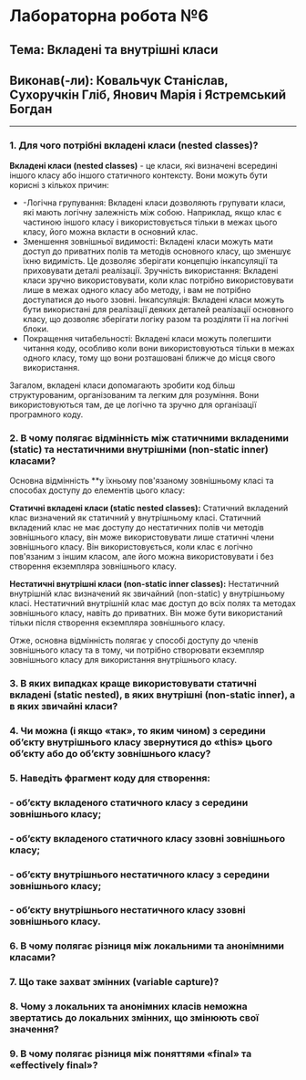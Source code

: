 # Лабораторна робота №6
## Тема: Вкладені та внутрішні класи
## Виконав(-ли): Ковальчук Станіслав, Сухоручкін Гліб, Янович Марія і Ястремський Богдан
---
### 1. Для чого потрібні вкладені класи (nested classes)?
**Вкладені класи (nested classes)** - це класи, які визначені всередині іншого класу або іншого статичного контексту. Вони можуть бути корисні з кількох причин:

- -Логічна групування: Вкладені класи дозволяють групувати класи, які мають логічну залежність між собою. Наприклад, якщо клас є частиною іншого класу і використовується тільки в межах цього класу, його можна вкласти в основний клас.
- Зменшення зовнішньої видимості: Вкладені класи можуть мати доступ до приватних полів та методів основного класу, що зменшує їхню видимість. Це дозволяє зберігати концепцію інкапсуляції та приховувати деталі реалізації.
 Зручність використання: Вкладені класи зручно використовувати, коли клас потрібно використовувати лише в межах одного класу або методу, і вам не потрібно доступатися до нього ззовні.
   Інкапсуляція: Вкладені класи можуть бути використані для реалізації деяких деталей реалізації основного класу, що дозволяє зберігати логіку разом та розділяти її на логічні блоки.
- Покращення читабельності: Вкладені класи можуть полегшити читання коду, особливо коли вони використовуються тільки в межах одного класу, тому що вони розташовані ближче до місця свого використання.

Загалом, вкладені класи допомагають зробити код більш структурованим, організованим та легким для розуміння. Вони використовуються там, де це логічно та зручно для організації програмного коду.

### 2. В чому полягає відмінність між статичними вкладеними (static) та нестатичними внутрішніми (non-static inner) класами? 
Основна відмінність **у їхньому пов'язаному зовнішньому класі та способах доступу до елементів цього класу:

**Статичні вкладені класи (static nested classes):**
Статичний вкладений клас визначений як статичний у внутрішньому класі.
Статичний вкладений клас не має доступу до нестатичних полів чи методів зовнішнього класу, він може використовувати лише статичні члени зовнішнього класу.
Він використовується, коли клас є логічно пов'язаним з іншим класом, але його можна використовувати і без створення екземпляра зовнішнього класу.

**Нестатичні внутрішні класи (non-static inner classes):**
Нестатичний внутрішній клас визначений як звичайний (non-static) у внутрішньому класі.
Нестатичний внутрішній клас має доступ до всіх полях та методах зовнішнього класу, навіть до приватних.
Він може бути використаний тільки після створення екземпляра зовнішнього класу.

Отже, основна відмінність полягає у способі доступу до членів зовнішнього класу та в тому, чи потрібно створювати екземпляр зовнішнього класу для використання внутрішнього класу.

### 3. В яких випадках краще використовувати статичні вкладені (static nested), в яких внутрішні (non-static inner), а в яких звичайні класи?


### 4. Чи можна (і якщо «так», то яким чином) з середини об’єкту внутрішнього класу звернутися до «this» цього об’єкту або до об’єкту зовнішнього класу? 


### 5. Наведіть фрагмент коду для створення:
### - об’єкту вкладеного статичного класу з середини зовнішнього класу;
### - об’єкту вкладеного статичного класу ззовні зовнішнього класу;
### - об’єкту внутрішнього нестатичного класу з середини зовнішнього класу;
### - об’єкту внутрішнього нестатичного класу ззовні зовнішнього класу.


### 6. В чому полягає різниця між локальними та анонімними класами?


### 7. Що таке захват змінних (variable capture)?


### 8. Чому з локальних та анонімних класів неможна звертатись до локальних змінних, що змінюють свої значення?


### 9. В чому полягає різниця між поняттями «final» та «effectively final»?


 
